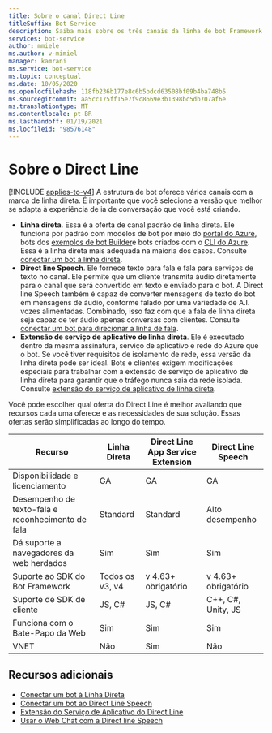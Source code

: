 ```yaml
---
title: Sobre o canal Direct Line
titleSuffix: Bot Service
description: Saiba mais sobre os três canais da linha de bot Framework Direct. Selecione o canal a ser usado para integrar os bots em aplicativos móveis, páginas da Web e outros aplicativos.
services: bot-service
author: mmiele
ms.author: v-mimiel
manager: kamrani
ms.service: bot-service
ms.topic: conceptual
ms.date: 10/05/2020
ms.openlocfilehash: 118fb236b177e8c6b5bdcd63508bf09b4ba748b5
ms.sourcegitcommit: aa5cc175ff15e7f9c8669e3b1398bc5db707af6e
ms.translationtype: MT
ms.contentlocale: pt-BR
ms.lasthandoff: 01/19/2021
ms.locfileid: "98576148"
---
```

# <a name="about-direct-line"></a>Sobre o Direct Line

[!INCLUDE [applies-to-v4](includes/applies-to-v4-current.md)]
A estrutura de bot oferece vários canais com a marca de linha direta. É importante que você selecione a versão que melhor se adapta à experiência de ia de conversação que você está criando.

- **Linha direta**. Essa é a oferta de canal padrão de linha direta. Ele funciona por padrão com modelos de bot por meio do [portal do Azure](https://ms.portal.azure.com/), bots dos [exemplos de bot Builder](https://github.com/Microsoft/BotBuilder-Samples/blob/main/README.md)e bots criados com o [CLI do Azure](https://docs.microsoft.com/cli/azure/what-is-azure-cli). Essa é a linha direta mais adequada na maioria dos casos. Consulte [conectar um bot à linha direta](bot-service-channel-connect-directline.md).
- **Direct line Speech**. Ele fornece texto para fala e fala para serviços de texto no canal. Ele permite que um cliente transmita áudio diretamente para o canal que será convertido em texto e enviado para o bot. A Direct line Speech também é capaz de converter mensagens de texto do bot em mensagens de áudio, conforme falado por uma variedade de A.I. vozes alimentadas. Combinado, isso faz com que a fala de linha direta seja capaz de ter áudio apenas conversas com clientes. Consulte [conectar um bot para direcionar a linha de fala](bot-service-channel-connect-directlinespeech.md).
- **Extensão de serviço de aplicativo de linha direta**. Ele é executado dentro da mesma assinatura, serviço de aplicativo e rede do Azure que o bot. Se você tiver requisitos de isolamento de rede, essa versão da linha direta pode ser ideal. Bots e clientes exigem modificações especiais para trabalhar com a extensão de serviço de aplicativo de linha direta para garantir que o tráfego nunca saia da rede isolada. Consulte [extensão do serviço de aplicativo de linha direta](bot-service-channel-directline-extension.md).

Você pode escolher qual oferta do Direct Line é melhor avaliando que recursos cada uma oferece e as necessidades de sua solução.
Essas ofertas serão simplificadas ao longo do tempo.

| Recurso      | Linha Direta | Direct Line App Service Extension | Direct Line Speech |
|--------------|-------------|-----------------------------------|--------------------|
| Disponibilidade e licenciamento | GA | GA  | GA |
| Desempenho de texto-fala e reconhecimento de fala | Standard | Standard | Alto desempenho |
| Dá suporte a navegadores da web herdados | Sim | Sim | Sim |
| Suporte ao SDK do Bot Framework | Todos os v3, v4 | v 4.63+ obrigatório | v 4.63+ obrigatório |
| Suporte de SDK de cliente | JS, C# | JS, C# | C++, C#, Unity, JS|
| Funciona com o Bate-Papo da Web  | Sim | Sim | Sim |
| VNET | Não | Sim | Não |

## <a name="additional-resources"></a>Recursos adicionais

- [Conectar um bot à Linha Direta](bot-service-channel-connect-directline.md)
- [Conectar um bot ao Direct Line Speech](bot-service-channel-connect-directlinespeech.md)
- [Extensão do Serviço de Aplicativo do Direct Line](bot-service-channel-directline-extension.md)
- [Usar o Web Chat com a Direct line Speech](https://github.com/microsoft/BotFramework-WebChat/blob/master/docs/DIRECT_LINE_SPEECH.md#using-direct-line-speech)
